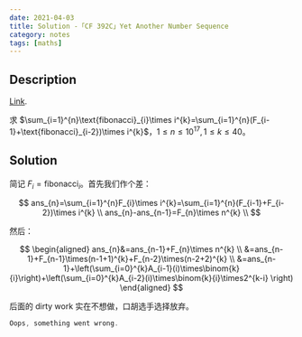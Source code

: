 ```yaml
---
date: 2021-04-03
title: Solution -「CF 392C」Yet Another Number Sequence
category: notes
tags: [maths]
---
```


## Description

[Link](http://codeforces.com/problemset/problem/392/C).

求 $\sum_{i=1}^{n}\text{fibonacci}_{i}\times i^{k}=\sum_{i=1}^{n}(F_{i-1}+\text{fibonacci}_{i-2})\times i^{k}$，$1\le n\le10^{17},1\le k\le40$。

## Solution

简记 $F_{i}=\text{fibonacci}_{i}$。首先我们作个差：

$$
ans_{n}=\sum_{i=1}^{n}F_{i}\times i^{k}=\sum_{i=1}^{n}(F_{i-1}+F_{i-2})\times i^{k} \\
ans_{n}-ans_{n-1}=F_{n}\times n^{k} \\
$$

然后：

$$
\begin{aligned}
ans_{n}&=ans_{n-1}+F_{n}\times n^{k} \\
&=ans_{n-1}+F_{n-1}\times(n-1+1)^{k}+F_{n-2}\times(n-2+2)^{k} \\
&=ans_{n-1}+\left(\sum_{i=0}^{k}A_{i-1}(i)\times\binom{k}{i}\right)+\left(\sum_{i=0}^{k}A_{i-2}(i)\times\binom{k}{i}\times2^{k-i} \right)
\end{aligned}
$$

后面的 dirty work 实在不想做，口胡选手选择放弃。

```cpp
Oops, something went wrong.
```
    
